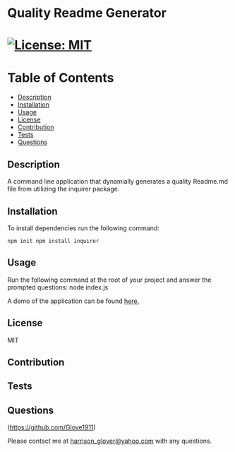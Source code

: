 # Quality Readme Generator 

       
# [![License: MIT](https://img.shields.io/badge/License-MIT-yellow.svg)](https://opensource.org/licenses/MIT)

# Table of Contents
- [Description](#description)
- [Installation](#installation)
- [Usage](#usage)
- [License](#license)
- [Contribution](#contribution)
- [Tests](#tests)
- [Questions](#questions)



 ## Description
A command line application that dynamially generates a quality Readme.md file from utilizing the inquirer package.


## Installation
To install dependencies run the following command: 
```
npm init npm install inquirer
```


## Usage
Run the following command at the root of your project and answer the prompted questions:  node index.js


A demo of the application can be found [here.](https://drive.google.com/file/d/1MnFfigF9rImSwyHxkl687EglLQGENr_z/view)


## License
MIT


## Contribution



## Tests



## Questions
(https://github.com/Glove1911) 


Please contact me at [harrison_glover@yahoo.com](mailto:harrison_glover@yahoo.com) with any questions.
